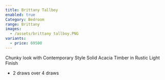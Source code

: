 ```yaml
---
title: Brittany Tallboy
enabled: true
Category: Bedroom
range: Brittany
images:
  - /assets/brittany tallboy.PNG
variants:
  - price: 69500
---
```

Chunky look with Contemporary Style
Solid Acacia Timber in Rustic Light Finish
* 2 draws over 4 draws